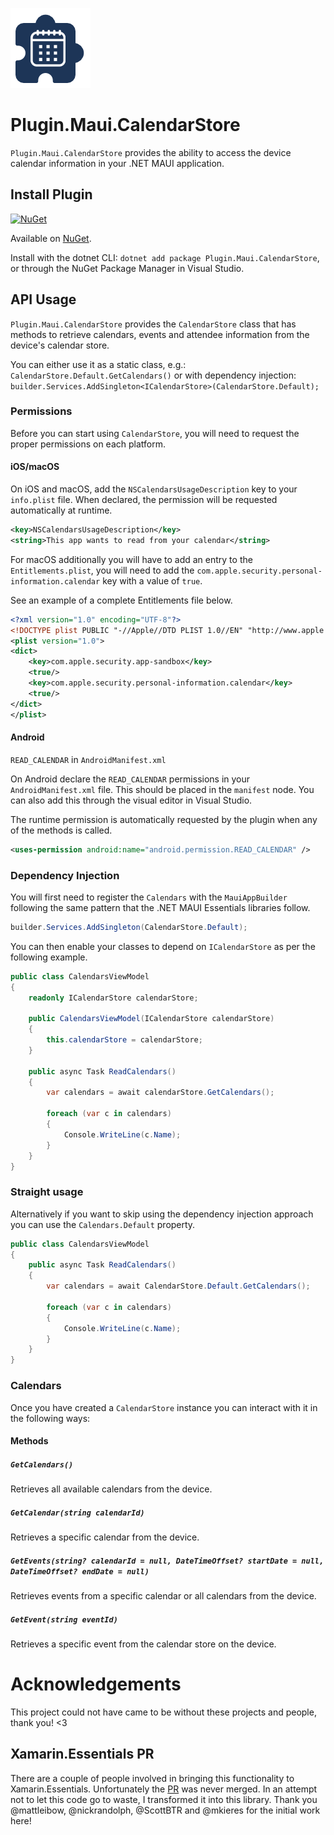 ![](nuget.png)

# Plugin.Maui.CalendarStore

`Plugin.Maui.CalendarStore` provides the ability to access the device calendar information in your .NET MAUI application.

## Install Plugin

[![NuGet](https://img.shields.io/nuget/v/Plugin.Maui.CalendarStore.svg?label=NuGet)](https://www.nuget.org/packages/Plugin.Maui.CalendarStore/)

Available on [NuGet](http://www.nuget.org/packages/Plugin.Maui.CalendarStore).

Install with the dotnet CLI: `dotnet add package Plugin.Maui.CalendarStore`, or through the NuGet Package Manager in Visual Studio.

## API Usage

`Plugin.Maui.CalendarStore` provides the `CalendarStore` class that has methods to retrieve calendars, events and attendee information from the device's calendar store.

You can either use it as a static class, e.g.: `CalendarStore.Default.GetCalendars()` or with dependency injection: `builder.Services.AddSingleton<ICalendarStore>(CalendarStore.Default);`

### Permissions

Before you can start using `CalendarStore`, you will need to request the proper permissions on each platform.

#### iOS/macOS

On iOS and macOS, add the `NSCalendarsUsageDescription` key to your `info.plist` file. When declared, the permission will be requested automatically at runtime.

```xml
<key>NSCalendarsUsageDescription</key>
<string>This app wants to read from your calendar</string>
```

For macOS additionally you will have to add an entry to the `Entitlements.plist`, you will need to add the `com.apple.security.personal-information.calendar` key with a value of `true`.

See an example of a complete Entitlements file below.

```xml
<?xml version="1.0" encoding="UTF-8"?>
<!DOCTYPE plist PUBLIC "-//Apple//DTD PLIST 1.0//EN" "http://www.apple.com/DTDs/PropertyList-1.0.dtd">
<plist version="1.0">
<dict>
    <key>com.apple.security.app-sandbox</key>
    <true/>
    <key>com.apple.security.personal-information.calendar</key>
    <true/>
</dict>
</plist>
```

#### Android

`READ_CALENDAR` in `AndroidManifest.xml`

On Android declare the `READ_CALENDAR` permissions in your `AndroidManifest.xml` file. This should be placed in the `manifest` node. You can also add this through the visual editor in Visual Studio.

The runtime permission is automatically requested by the plugin when any of the methods is called.

```xml
<uses-permission android:name="android.permission.READ_CALENDAR" />
```

### Dependency Injection

You will first need to register the `Calendars` with the `MauiAppBuilder` following the same pattern that the .NET MAUI Essentials libraries follow.

```csharp
builder.Services.AddSingleton(CalendarStore.Default);
```

You can then enable your classes to depend on `ICalendarStore` as per the following example.

```csharp
public class CalendarsViewModel
{
    readonly ICalendarStore calendarStore;

    public CalendarsViewModel(ICalendarStore calendarStore)
    {
        this.calendarStore = calendarStore;
    }

    public async Task ReadCalendars()
    {
        var calendars = await calendarStore.GetCalendars();

        foreach (var c in calendars)
        {
            Console.WriteLine(c.Name);
        }
    }
}
```

### Straight usage

Alternatively if you want to skip using the dependency injection approach you can use the `Calendars.Default` property.

```csharp
public class CalendarsViewModel
{
    public async Task ReadCalendars()
    {
        var calendars = await CalendarStore.Default.GetCalendars();

        foreach (var c in calendars)
        {
            Console.WriteLine(c.Name);
        }
    }
}
```

### Calendars

Once you have created a `CalendarStore` instance you can interact with it in the following ways:

#### Methods

##### `GetCalendars()`

Retrieves all available calendars from the device.

##### `GetCalendar(string calendarId)`

Retrieves a specific calendar from the device.

##### `GetEvents(string? calendarId = null, DateTimeOffset? startDate = null, DateTimeOffset? endDate = null)`

Retrieves events from a specific calendar or all calendars from the device.

##### `GetEvent(string eventId)`

Retrieves a specific event from the calendar store on the device.

# Acknowledgements

This project could not have came to be without these projects and people, thank you! <3

## Xamarin.Essentials PR

There are a couple of people involved in bringing this functionality to Xamarin.Essentials. Unfortunately the [PR](https://github.com/xamarin/Essentials/pull/1384) was never merged. In an attempt not to let this code go to waste, I transformed it into this library. Thank you @mattleibow, @nickrandolph, @ScottBTR and @mkieres for the initial work here!
